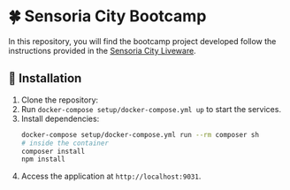 # 🍀 Sensoria City Bootcamp

In this repository, you will find the bootcamp project developed follow the instructions provided in the [Sensoria City Liveware](https://bootcamp.sensoria.city/livewire/).

## 🐧 Installation

1. Clone the repository:
2. Run `docker-compose setup/docker-compose.yml up` to start the services.
3. Install dependencies:
    ```bash
    docker-compose setup/docker-compose.yml run --rm composer sh
    # inside the container
    composer install
    npm install
    ```
4. Access the application at `http://localhost:9031`.
